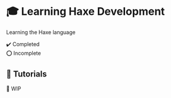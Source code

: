 # :mortar_board: Learning Haxe Development

Learning the Haxe language

:heavy_check_mark: Completed  
:o: Incomplete

## :beginner: Tutorials

:construction: WIP
